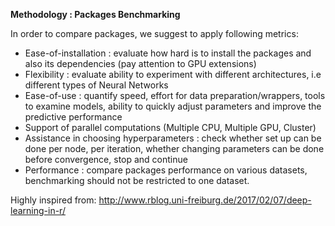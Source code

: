 
**Methodology : Packages Benchmarking** 

In order to compare packages, we suggest to apply following metrics:

* Ease-of-installation : evaluate how hard is to install the packages and also its dependencies (pay attention to GPU extensions)
* Flexibility : evaluate ability to experiment with different architectures, i.e different types of Neural Networks
* Ease-of-use : quantify speed, effort for data preparation/wrappers, tools to examine models, ability to quickly adjust parameters and improve the predictive performance
* Support of parallel computations (Multiple CPU, Multiple GPU, Cluster) 
* Assistance in choosing hyperparameters : check whether set up can be done per node, per iteration, whether changing parameters can be done before convergence, stop and continue
* Performance : compare packages performance on various datasets, benchmarking should not be restricted to one dataset.


Highly inspired from: <http://www.rblog.uni-freiburg.de/2017/02/07/deep-learning-in-r/>
